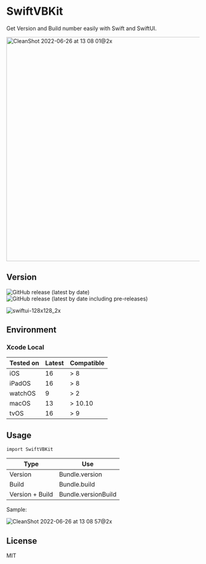 # SwiftVBKit
Get Version and Build number easily with Swift and SwiftUI.

<img width="584" alt="CleanShot 2022-06-26 at 13 08 01@2x" src="https://user-images.githubusercontent.com/54872601/175800257-632f835b-5c16-40a9-8112-0e8a9d902b88.png">

## Version
![GitHub release (latest by date)](https://img.shields.io/github/v/release/1998code/SwiftVBKit?color=g&label=STABLE&style=for-the-badge)
![GitHub release (latest by date including pre-releases)](https://img.shields.io/github/v/release/1998code/SwiftVBKit?color=green&include_prereleases&label=BETA&style=for-the-badge)

![swiftui-128x128_2x](https://user-images.githubusercontent.com/54872601/173193069-2eb486b0-1347-4448-ac2b-235b8f2f1bb0.png)

## Environment
### Xcode Local
Tested on | Latest | Compatible
--------- | ------ | ----------
iOS       | 16     | > 8
iPadOS    | 16     | > 8
watchOS   | 9      | > 2
macOS     | 13     | > 10.10
tvOS      | 16     | > 9

## Usage
`import SwiftVBKit`

Type            | Use
--------------- | -----
Version         | Bundle.version
Build           | Bundle.build
Version + Build | Bundle.versionBuild

Sample:

![CleanShot 2022-06-26 at 13 08 57@2x](https://user-images.githubusercontent.com/54872601/175800630-fa9eb02b-b533-42df-a545-81b83f3baf97.png)

## License
MIT
